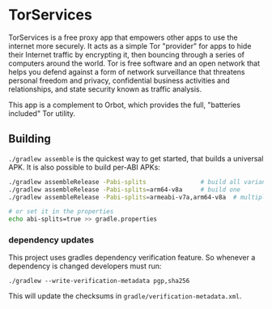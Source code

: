 
# TorServices

TorServices is a free proxy app that empowers other apps to use the internet more securely. It acts as a simple Tor "provider" for apps to hide their Internet traffic by encrypting it, then bouncing through a series of computers around the world. Tor is free software and an open network that helps you defend against a form of network surveillance that threatens personal freedom and privacy, confidential business activities and relationships, and state security known as traffic analysis. 

This app is a complement to Orbot, which provides the full, "batteries included" Tor utility.


## Building

`./gradlew assemble` is the quickest way to get started, that builds a universal
APK.  It is also possible to build per-ABI APKs:

```bash
./gradlew assembleRelease -Pabi-splits               # build all variants
./gradlew assembleRelease -Pabi-splits=arm64-v8a     # build one
./gradlew assembleRelease -Pabi-splits=armeabi-v7a,arm64-v8a  # multiple

# or set it in the properties
echo abi-splits=true >> gradle.properties
```

### dependency updates

This project uses gradles dependency verification feature. So whenever a
dependency is changed developers must run:

```
./gradlew --write-verification-metadata pgp,sha256
```

This will update the checksums in `gradle/verification-metadata.xml`.
